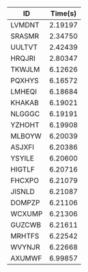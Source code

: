 |ID|Time(s)|
|-|-|
|LVMDNT|2.19197|
|SRASMR|2.34750|
|UULTVT|2.42439|
|HRQJRI|2.80347|
|TKWJLM|6.12626|
|PQXHYS|6.16572|
|LMHEQI|6.18684|
|KHAKAB|6.19021|
|NLGGGC|6.19191|
|YZHOHT|6.19908|
|MLBOYW|6.20039|
|ASJXFI|6.20386|
|YSYILE|6.20600|
|HIGTLF|6.20716|
|FHCXPO|6.21079|
|JISNLD|6.21087|
|DOMPZP|6.21106|
|WCXUMP|6.21306|
|GUZCWB|6.21611|
|MRHTFS|6.22542|
|WVYNJR|6.22668|
|AXUMWF|6.99857|
